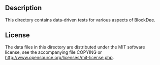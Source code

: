 Description
------------

This directory contains data-driven tests for various aspects of BlockDee.

License
--------

The data files in this directory are distributed under the MIT software
license, see the accompanying file COPYING or
http://www.opensource.org/licenses/mit-license.php.

